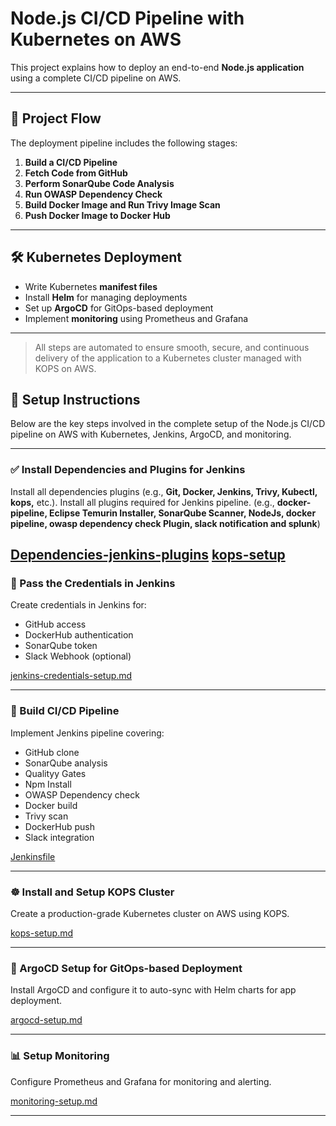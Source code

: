 # Node.js CI/CD Pipeline with Kubernetes on AWS

This project explains how to deploy an end-to-end **Node.js application** using a complete CI/CD pipeline on AWS.

---

## 🚀 Project Flow

The deployment pipeline includes the following stages:

1. **Build a CI/CD Pipeline**  
2. **Fetch Code from GitHub**
3. **Perform SonarQube Code Analysis**
4. **Run OWASP Dependency Check**
5. **Build Docker Image and Run Trivy Image Scan**
6. **Push Docker Image to Docker Hub**

---

## 🛠️ Kubernetes Deployment

- Write Kubernetes **manifest files**
- Install **Helm** for managing deployments
- Set up **ArgoCD** for GitOps-based deployment
- Implement **monitoring** using Prometheus and Grafana

---

> All steps are automated to ensure smooth, secure, and continuous delivery of the application to a Kubernetes cluster managed with KOPS on AWS.

## 🔧 Setup Instructions

Below are the key steps involved in the complete setup of the Node.js CI/CD pipeline on AWS with Kubernetes, Jenkins, ArgoCD, and monitoring.

---

### ✅ Install Dependencies and Plugins for Jenkins
Install all dependencies plugins (e.g., **Git, Docker, Jenkins, Trivy, Kubectl, kops,** etc.).
Install all plugins required for Jenkins pipeline. (e.g., **docker-pipeline, Eclipse Temurin Installer, SonarQube Scanner, NodeJs, docker pipeline, owasp dependency check Plugin, slack notification and splunk**) 

[Dependencies-jenkins-plugins](docs/jenkins-plugins.md)
[kops-setup](docs/kops-setup.md)
---

### 🔐 Pass the Credentials in Jenkins
Create credentials in Jenkins for:
- GitHub access
- DockerHub authentication
- SonarQube token
- Slack Webhook (optional)

[jenkins-credentials-setup.md](docs/jenkins-credentials-setup.md)

---

### 🔁 Build CI/CD Pipeline
Implement Jenkins pipeline covering:
- GitHub clone
- SonarQube analysis
- Qualityy Gates
- Npm Install
- OWASP Dependency check
- Docker build
- Trivy scan
- DockerHub push
- Slack integration

[Jenkinsfile](docs/Jenkinsfile.md)

---

### ☸️ Install and Setup KOPS Cluster
Create a production-grade Kubernetes cluster on AWS using KOPS.

[kops-setup.md](docs/kops-setup.md)

---

### 🚀 ArgoCD Setup for GitOps-based Deployment
Install ArgoCD and configure it to auto-sync with Helm charts for app deployment.

[argocd-setup.md](docs/argocd-setup.md)

---

### 📊 Setup Monitoring
Configure Prometheus and Grafana for monitoring and alerting.

[monitoring-setup.md](docs/monitoring-setup.md)

---

